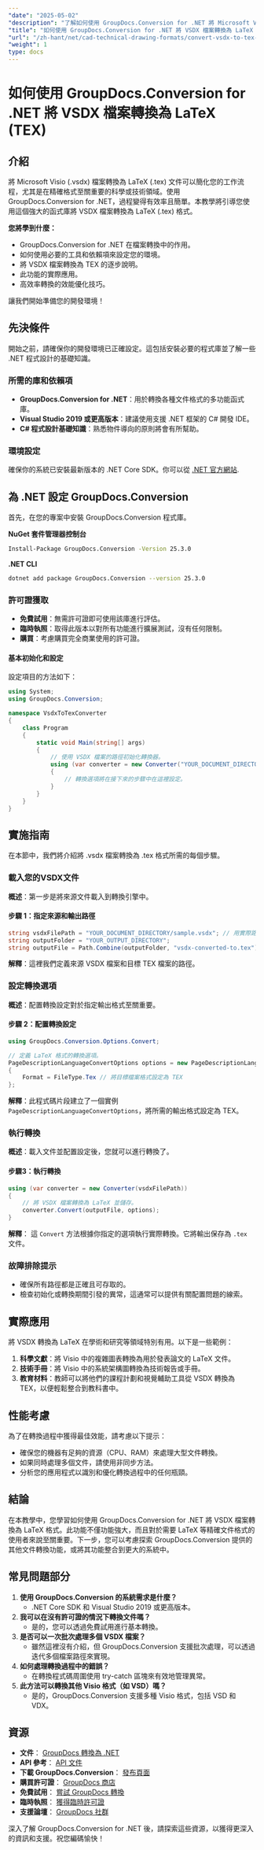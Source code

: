 ```yaml
---
"date": "2025-05-02"
"description": "了解如何使用 GroupDocs.Conversion for .NET 將 Microsoft Visio (.vsdx) 檔案無縫轉換為 LaTeX (.tex) 文件。增強您的技術文件工作流程。"
"title": "如何使用 GroupDocs.Conversion for .NET 將 VSDX 檔案轉換為 LaTeX (TEX)"
"url": "/zh-hant/net/cad-technical-drawing-formats/convert-vsdx-to-tex-groupdocs-conversion-net/"
"weight": 1
type: docs
---
```

# 如何使用 GroupDocs.Conversion for .NET 將 VSDX 檔案轉換為 LaTeX (TEX)

## 介紹

將 Microsoft Visio (.vsdx) 檔案轉換為 LaTeX (.tex) 文件可以簡化您的工作流程，尤其是在精確格式至關重要的科學或技術領域。使用 GroupDocs.Conversion for .NET，過程變得有效率且簡單。本教學將引導您使用這個強大的函式庫將 VSDX 檔案轉換為 LaTeX (.tex) 格式。

**您將學到什麼：**
- GroupDocs.Conversion for .NET 在檔案轉換中的作用。
- 如何使用必要的工具和依賴項來設定您的環境。
- 將 VSDX 檔案轉換為 TEX 的逐步說明。
- 此功能的實際應用。
- 高效率轉換的效能優化技巧。

讓我們開始準備您的開發環境！

## 先決條件

開始之前，請確保你的開發環境已正確設定。這包括安裝必要的程式庫並了解一些 .NET 程式設計的基礎知識。

### 所需的庫和依賴項
- **GroupDocs.Conversion for .NET**：用於轉換各種文件格式的多功能函式庫。
- **Visual Studio 2019 或更高版本**：建議使用支援 .NET 框架的 C# 開發 IDE。
- **C# 程式設計基礎知識**：熟悉物件導向的原則將會有所幫助。

### 環境設定
確保你的系統已安裝最新版本的 .NET Core SDK。你可以從 [.NET 官方網站](https://dotnet。microsoft.com/download).

## 為 .NET 設定 GroupDocs.Conversion

首先，在您的專案中安裝 GroupDocs.Conversion 程式庫。

**NuGet 套件管理器控制台**
```bash
Install-Package GroupDocs.Conversion -Version 25.3.0
```

**.NET CLI**
```bash
dotnet add package GroupDocs.Conversion --version 25.3.0
```

### 許可證獲取
- **免費試用**：無需許可證即可使用該庫進行評估。
- **臨時執照**：取得此版本以對所有功能進行擴展測試，沒有任何限制。
- **購買**：考慮購買完全商業使用的許可證。

#### 基本初始化和設定
設定項目的方法如下：
```csharp
using System;
using GroupDocs.Conversion;

namespace VsdxToTexConverter
{
    class Program
    {
        static void Main(string[] args)
        {
            // 使用 VSDX 檔案的路徑初始化轉換器。
            using (var converter = new Converter("YOUR_DOCUMENT_DIRECTORY/sample.vsdx"))
            {
                // 轉換選項將在接下來的步驟中在這裡設定。
            }
        }
    }
}
```

## 實施指南

在本節中，我們將介紹將 .vsdx 檔案轉換為 .tex 格式所需的每個步驟。

### 載入您的VSDX文件
**概述**：第一步是將來源文件載入到轉換引擎中。

#### 步驟 1：指定來源和輸出路徑
```csharp
string vsdxFilePath = "YOUR_DOCUMENT_DIRECTORY/sample.vsdx"; // 用實際路徑替換
string outputFolder = "YOUR_OUTPUT_DIRECTORY";
string outputFile = Path.Combine(outputFolder, "vsdx-converted-to.tex");
```
**解釋**：這裡我們定義來源 VSDX 檔案和目標 TEX 檔案的路徑。

### 設定轉換選項
**概述**：配置轉換設定對於指定輸出格式至關重要。

#### 步驟 2：配置轉換設定
```csharp
using GroupDocs.Conversion.Options.Convert;

// 定義 LaTeX 格式的轉換選項。
PageDescriptionLanguageConvertOptions options = new PageDescriptionLanguageConvertOptions
{
    Format = FileType.Tex // 將目標檔案格式設定為 TEX
};
```
**解釋**：此程式碼片段建立了一個實例 `PageDescriptionLanguageConvertOptions`，將所需的輸出格式設定為 TEX。

### 執行轉換
**概述**：載入文件並配置設定後，您就可以進行轉換了。

#### 步驟3：執行轉換
```csharp
using (var converter = new Converter(vsdxFilePath))
{
    // 將 VSDX 檔案轉換為 LaTeX 並儲存。
    converter.Convert(outputFile, options);
}
```
**解釋**： 這 `Convert` 方法根據你指定的選項執行實際轉換。它將輸出保存為 `.tex` 文件。

### 故障排除提示
- 確保所有路徑都是正確且可存取的。
- 檢查初始化或轉換期間引發的異常，這通常可以提供有關配置問題的線索。

## 實際應用

將 VSDX 轉換為 LaTeX 在學術和研究等領域特別有用。以下是一些範例：
1. **科學文獻**：將 Visio 中的複雜圖表轉換為用於發表論文的 LaTeX 文件。
2. **技術手冊**：將 Visio 中的系統架構圖轉換為技術報告或手冊。
3. **教育材料**：教師可以將他們的課程計劃和視覺輔助工具從 VSDX 轉換為 TEX，以便輕鬆整合到教科書中。

## 性能考慮

為了在轉換過程中獲得最佳效能，請考慮以下提示：
- 確保您的機器有足夠的資源（CPU、RAM）來處理大型文件轉換。
- 如果同時處理多個文件，請使用非同步方法。
- 分析您的應用程式以識別和優化轉換過程中的任何瓶頸。

## 結論

在本教學中，您學習如何使用 GroupDocs.Conversion for .NET 將 VSDX 檔案轉換為 LaTeX 格式。此功能不僅功能強大，而且對於需要 LaTeX 等精確文件格式的使用者來說至關重要。下一步，您可以考慮探索 GroupDocs.Conversion 提供的其他文件轉換功能，或將其功能整合到更大的系統中。

## 常見問題部分
1. **使用 GroupDocs.Conversion 的系統需求是什麼？**
   - .NET Core SDK 和 Visual Studio 2019 或更高版本。
2. **我可以在沒有許可證的情況下轉換文件嗎？**
   - 是的，您可以透過免費試用進行基本轉換。
3. **是否可以一次批次處理多個 VSDX 檔案？**
   - 雖然這裡沒有介紹，但 GroupDocs.Conversion 支援批次處理，可以透過迭代多個檔案路徑來實現。
4. **如何處理轉換過程中的錯誤？**
   - 在轉換程式碼周圍使用 try-catch 區塊來有效地管理異常。
5. **此方法可以轉換其他 Visio 格式（如 VSD）嗎？**
   - 是的，GroupDocs.Conversion 支援多種 Visio 格式，包括 VSD 和 VDX。

## 資源
- **文件**： [GroupDocs 轉換為 .NET](https://docs.groupdocs.com/conversion/net/)
- **API 參考**： [API 文件](https://reference.groupdocs.com/conversion/net/)
- **下載 GroupDocs.Conversion**： [發布頁面](https://releases.groupdocs.com/conversion/net/)
- **購買許可證**： [GroupDocs 商店](https://purchase.groupdocs.com/buy)
- **免費試用**： [嘗試 GroupDocs 轉換](https://releases.groupdocs.com/conversion/net/)
- **臨時執照**： [獲得臨時許可證](https://purchase.groupdocs.com/temporary-license/)
- **支援論壇**： [GroupDocs 社群](https://forum.groupdocs.com/c/conversion/10)

深入了解 GroupDocs.Conversion for .NET 後，請探索這些資源，以獲得更深入的資訊和支援。祝您編碼愉快！